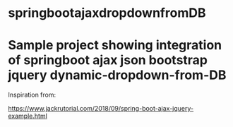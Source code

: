 # springbootajaxdropdownfromDB

# Sample project showing integration of springboot ajax json bootstrap jquery dynamic-dropdown-from-DB


Inspiration from: 

https://www.jackrutorial.com/2018/09/spring-boot-ajax-jquery-example.html
